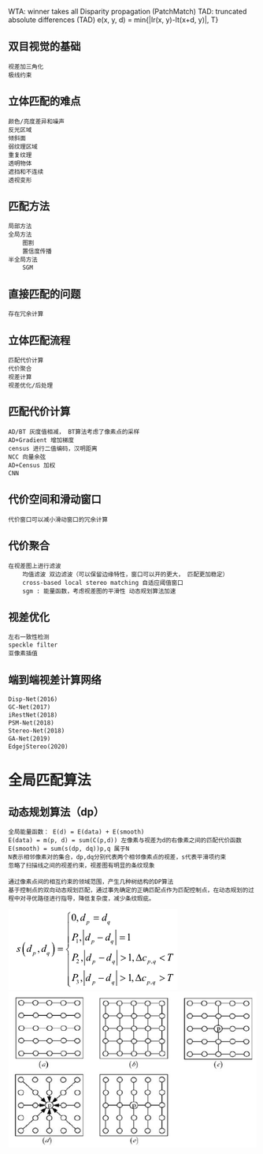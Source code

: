 WTA: winner takes all
Disparity propagation (PatchMatch)
TAD: truncated absolute differences (TAD)
    e(x, y, d) = min{|Ir(x, y)-It(x+d, y)|, T}

## 双目视觉的基础
    视差加三角化
    极线约束
## 立体匹配的难点
    颜色/亮度差异和噪声
    反光区域
    倾斜面
    弱纹理区域
    重复纹理
    透明物体
    遮挡和不连续
    透视变形
## 匹配方法
    局部方法
    全局方法
        图割
        置信度传播
    半全局方法
        SGM
## 直接匹配的问题
    存在冗余计算
## 立体匹配流程
    匹配代价计算
    代价聚合
    视差计算
    视差优化/后处理
## 匹配代价计算
    AD/BT 灰度值相减， BT算法考虑了像素点的采样
    AD+Gradient 增加梯度
    census 进行二值编码，汉明距离
    NCC 向量余弦
    AD+Census 加权
    CNN   
## 代价空间和滑动窗口
    代价窗口可以减小滑动窗口的冗余计算
## 代价聚合
    在视差图上进行滤波
        均值滤波 双边滤波（可以保留边缘特性，窗口可以开的更大， 匹配更加稳定）
        cross-based local stereo matching 自适应阈值窗口
        sgm : 能量函数，考虑视差图的平滑性 动态规划算法加速
## 视差优化
    左右一致性检测
    speckle filter
    亚像素插值

## 端到端视差计算网络
    Disp-Net(2016)
    GC-Net(2017)
    iRestNet(2018)
    PSM-Net(2018)
    Stereo-Net(2018)
    GA-Net(2019)
    EdgejStereo(2020)


# 全局匹配算法
## 动态规划算法（dp）
    全局能量函数： E(d) = E(data) + E(smooth)
    E(data) = m(p, d) = sum(C(p,d)) 左像素与视差为d的右像素之间的匹配代价函数
    E(smooth) = sum(s(dp, dq))p,q 属于N
    N表示相邻像素对的集合，dp,dq分别代表两个相邻像素点的视差，s代表平滑项约束
    忽略了扫描线之间的视差约束，视差图有明显的条纹现象

    通过像素点间的相互约束的领域范围，产生几种树结构的DP算法
    基于控制点的双向动态规划匹配，通过事先确定的正确匹配点作为匹配控制点，在动态规划的过程中对寻优路径进行指导，降低复杂度，减少条纹瑕疵。
![](pictures/动态规划全局平滑项.png)
![](pictures/树结构DP算法图.png)